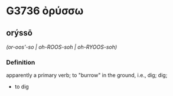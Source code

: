 # G3736 ὀρύσσω

## orýssō

_(or-oos'-so | oh-ROOS-soh | oh-RYOOS-soh)_

### Definition

apparently a primary verb; to "burrow" in the ground, i.e., dig; dig; 

- to dig

